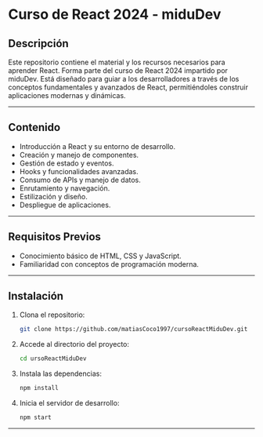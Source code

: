 # Curso de React 2024 - miduDev

## Descripción

Este repositorio contiene el material y los recursos necesarios para aprender React. Forma parte del curso de React 2024 impartido por miduDev. Está diseñado para guiar a los desarrolladores a través de los conceptos fundamentales y avanzados de React, permitiéndoles construir aplicaciones modernas y dinámicas.

---

## Contenido

- Introducción a React y su entorno de desarrollo.
- Creación y manejo de componentes.
- Gestión de estado y eventos.
- Hooks y funcionalidades avanzadas.
- Consumo de APIs y manejo de datos.
- Enrutamiento y navegación.
- Estilización y diseño.
- Despliegue de aplicaciones.

---

## Requisitos Previos

- Conocimiento básico de HTML, CSS y JavaScript.
- Familiaridad con conceptos de programación moderna.

---

## Instalación

1. Clona el repositorio:
   ```bash
   git clone https://github.com/matiasCoco1997/cursoReactMiduDev.git
   ```
2. Accede al directorio del proyecto:
   ```bash
   cd ursoReactMiduDev
   ```
3. Instala las dependencias:
   ```bash
   npm install
   ```
4. Inicia el servidor de desarrollo:
   ```bash
   npm start
   ```

---
